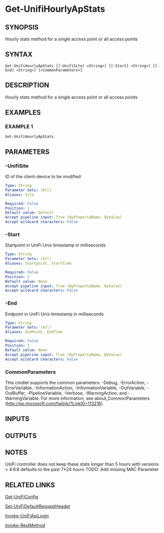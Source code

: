 ﻿---
external help file: UniFiTooling-help.xml
HelpVersion: 1.0.8
Locale: en-US
Module Guid: 7fff91a0-02eb-4df2-84d5-c7d3cd7f7a5d
Module Name: UniFiTooling
online version: https://github.com/Enatec/UniFiTooling/raw/master/docs/Get-UnifiHourlyApStats.md
schema: 2.0.0
---

# Get-UnifiHourlyApStats

## SYNOPSIS
Hourly stats method for a single access point or all access points

## SYNTAX

```
Get-UnifiHourlyApStats [[-UnifiSite] <String>] [[-Start] <String>] [[-End] <String>] [<CommonParameters>]
```

## DESCRIPTION
Hourly stats method for a single access point or all access points

## EXAMPLES

### EXAMPLE 1
```
Get-UnifiHourlyApStats
```

## PARAMETERS

### -UnifiSite
ID of the client-device to be modified

```yaml
Type: String
Parameter Sets: (All)
Aliases: Site

Required: False
Position: 1
Default value: Default
Accept pipeline input: True (ByPropertyName, ByValue)
Accept wildcard characters: False
```

### -Start
Startpoint in UniFi Unix timestamp in milliseconds

```yaml
Type: String
Parameter Sets: (All)
Aliases: Startpoint, StartTime

Required: False
Position: 2
Default value: None
Accept pipeline input: True (ByPropertyName, ByValue)
Accept wildcard characters: False
```

### -End
Endpoint in UniFi Unix timestamp in milliseconds

```yaml
Type: String
Parameter Sets: (All)
Aliases: EndPoint, EndTime

Required: False
Position: 3
Default value: None
Accept pipeline input: True (ByPropertyName, ByValue)
Accept wildcard characters: False
```

### CommonParameters
This cmdlet supports the common parameters: -Debug, -ErrorAction, -ErrorVariable, -InformationAction, -InformationVariable, -OutVariable, -OutBuffer, -PipelineVariable, -Verbose, -WarningAction, and -WarningVariable.
For more information, see about_CommonParameters (http://go.microsoft.com/fwlink/?LinkID=113216).

## INPUTS

## OUTPUTS

## NOTES
UniFi controller does not keep these stats longer than 5 hours with versions \< 4.6.6
defaults to the past 7*24 hours
TODO: Add missing MAC Parameter

## RELATED LINKS

[Get-UniFiConfig]()

[Set-UniFiDefaultRequestHeader]()

[Invoke-UniFiApiLogin]()

[Invoke-RestMethod]()

